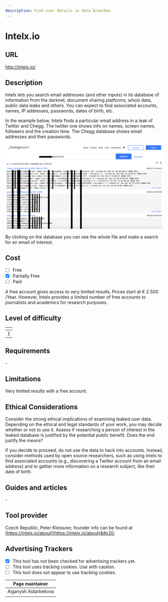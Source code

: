 ```yaml
---
description: Find user details in data breaches
---
```


# Intelx.io

## URL

http://intelx.io/

## Description

Intelx lets you search email addresses (and other inputs) in its database of information from the darknet, document sharing platforms, whois data, public data leaks and others. You can expect to find associated accounts, names, IP addresses, passwords, dates of birth, etc.&#x20;

&#x20;In the example below, Intelx finds a particular email address in a leak of Twitter and Chegg. The twitter one shows info on names, screen names, followers and the creation time. The Chegg database shows email addresses and their passwords.

&#x20;![](<.gitbook/assets/image (3).png>)

By clicking on the database you can see the whole file and make a search for an email of interest.&#x20;

## Cost

* [ ] Free
* [x] Partially Free
* [ ] Paid

A free account gives access to very limited results. Prices start at € 2.500 /Year. However, Intelx provides a limited number of free accounts to journalists and academics for research purposes.&#x20;

## Level of difficulty

<table><thead><tr><th data-type="rating" data-max="5"></th></tr></thead><tbody><tr><td>1</td></tr></tbody></table>

## Requirements

\-

## Limitations

Very limited results with a free account.

## Ethical Considerations

Consider the strong ethical implications of examining leaked user data. Depending on the ethical and legal standards of your work, you may decide whether or not to use it. Assess if researching a person of interest in the leaked database is justified by the potential public benefit. Does the end justify the means?

If you decide to proceed, do not use the data to hack into accounts. Instead, consider methods used by open source researchers, such as using intelx to find associated accounts (e.g., discovering a Twitter account from an email address) and to gather more information on a research subject, like their date of birth.

## Guides and articles

\-

## Tool provider

Czech Republic, Peter Kleissner, founder info can be found at [https://intelx.io/about](https://intelx.io/about)&#x20;

## Advertising Trackers

* [x] This tool has not been checked for advertising trackers yet.
* [ ] This tool uses tracking cookies. Use with caution.
* [ ] This tool does not appear to use tracking cookies.

| Page maintainer      |
| -------------------- |
| Aiganysh Aidarbekova |
|                      |
